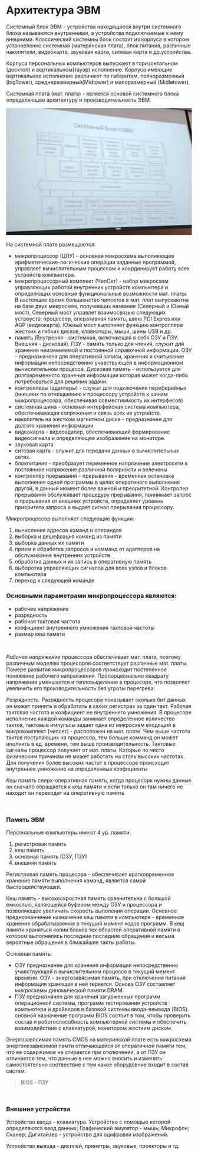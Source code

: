 # Архитектура ЭВМ

Системный блок ЭВМ - устройства находящиеся внутри системного блока называются внутренними, а устройства подключаемые к нему внешними. Классический системны боок состоит из корпуса в котором установленно системная (материнская плата), блок питания, различные накопители, видеокарта, звуковая карта, ситевая карта и др.устройства. 

Корпуса персональных компьютеров выпускают в горизонтальном (десктоп) и вертикальном(тауэр) исполнение.  Корпуса имеющие вертикальное исполнение различают по габаритам, полноразменный (bigTower), среднеразмерный(Midtower) и малоразмерный (Midletower).

Системная плата (мат. плата) - является основой системного блока определяющее архитектуру и производительность ЭВМ. 

<img src="img/5.png">

На системной плате размещаются:
+ микропроцессор (ЦПУ) - основная микросхема выполняющее арифметические-логические операции заданные программой, управляет вычислительным процессом и координирует работу всех устройств компьютера. 
+ микропроцессорный комплект (ЧипСет) - набор микросхем управляющих работой внутренних устройств компьютера и определющих основные функциональные возможности мат. платы. В настоящее время большенство чипсетов в мат. плат выпускаютна на базе двух микросхем, получивших название (Северный и Юэный мост), Северный мост управлет взаимосвязью следующих устроуств: процессор, оперативная память, шина PCI Expres или AGP (видеокарта). Южный мост выполняет функцию контроллера жестких и гибких дисков, клавиатцры, мыши, шины USB и др. 
+ память (Внутреняя - системная, включающяя в себя ОЗУ и ПЗУ. Внешняя - дисковая). ПЗУ - память только для чтения, служит для хранения неизменяемой и постоянной справочной информации. ОЗУ - предназначена для оперативной записи, хранения и считывание информации непосредственно учавствующей в информационном вычислительном процессе. Дисковая память - используется для долговременного хранения информации которая может когда-либо потребоваться для решения задачи.
+ контроллеры (адаптеры) - служат для подключения переферийных (внешних по отнощшению к процессору устройств к шинам микропроцессора, обеспечивая совместиммость их интерфесов)
+ системная шина - основная интерфейсная система компьютера, обеспечивающая сопряжения и связь всех их устройств.
+ накопитель на жестком магнитном диске - предназначен для долгого хранения информации.
+ видеокарта - видеоадапер, обеспечивающий формирование видеосигнала и определяющее изображение на мониторе.
+ звуковая карта
+ ситевая карта - служит для передачи данных в вычислительных сетях. 
+ блокпитания - преобразует переменное напряжение электросети в постоянное напряжение различной полярности и велечены 
+ контроллер прерываний - прерывания - временная остановка выполнения одной программы в целях оператиного выполнения другой, в данный момент более важной и преоритетной. Контролер прерываний обслуживает процедуру прерывания, принимает запрос о прерывания от внешних устройств, определяет уровень приоритета запроса и выдает сигнал прерывания процессору. 

Микропроцессор выполняет следующие функции:

1. вычисления адресов команд и операндов
2. выборка и дешефрация команд из памяти
3. выборка данных их памяти
4. прием и обработка запросов и комманд от адаптеров на обслуживание внутренних устройств
5. обработка данных и их запись в оперативную память
6. выборотка управляющих сигналов для всех узлов и блоков компьютера 
7. переход к следующей команде

### Основными параметрами микропроцессора являются:
+ рабочее напряжение
+ разрядность 
+ рабочая тактовая частота
+ коэфициент внутреннего умножения тактовой частоты
+ размер кеш памяти

<br>

*Рабочее напряжение* процессора обеспечивает мат. плата, поэтому различным моделям процесоров соответствует различные мат. платы. Помере развития микропроцессоров происходит постепенное поняжение рабочего напраяжения. Пропорцеонально квадрату напряжения уменшается и тепловыделение в процесоре, что позволяет увеличить его производительность без угрозы перегрева. 

*Разрядность*. Разрядность процесора показывает сколько бит данных он может принять и обработать в своих регистрах за один такт.
Рабочая тактовая частота и коэфициент ее внутреннего умножения. В процесоре исполнение каждой команды занимает определенное количество тактов, тактовые импульсы задает одна из микросхем входящий в микрокомплект (чипсет) - расположен на мат. плате. Чем выше частота тактов поступающих на процессор, тем больше комманд он может иполнить в ед. времени, тем выше производительность. Тактовые сигналы процессор получает от мат. платы. Которые по чисто физическим причинам не может работать на столь высоких частотах.
Для получения более высоких частот в процессоре происходит внутреннее умножение на определенные коэфициенты

*Кеш память* сверх-оперативная память, когда процесорк нужны данные он сначало обращяется к кеш памяти и если только он там ничего не находит он переходит на оперативную память

<br>

### Память ЭВМ

Персональные компьютеры имеют 4 ур. памяти. 
1. регистровая память 
2. кеш память 
3. основная память (ОЗУ, ПЗУ)
4. внешняя память

Регистровая память процесора - обеспечивает кратковременное хранение памяти выполнения команд, является самой быстродействующей. 

Кеш память - высокоскростная память сравнительна с большой емкостью, являющейся буфером между ОЗУ и процессора и позволяющее увеличить скорость выполения операции. Основное преднознанчение назначение кеш памяти в компьютере - временное хранение обрабатываемое в текуший момент кодов программ. В кеш памяти храняться копии блоков тех областей оперативной памяти в котором выполнялись последние последние обращения и весьма вероятные обращения в ближайшие такты работы. 

Основная память: 
+ ОЗУ предназначен для хранения информации непосредственно учавствующей в вычислительном процессе в текущий мемент времени. ОЗУ - энергозавясимая память, при отключения питания информация хранящая в ней теряется. Основа ОЗУ составляет микросхемы диномической памяти DRAM.
+ ПЗУ предназначен для хранения загурженных программ операционной системы, программ тестирования устройств компьютера и драйверов в базовой системы ввода-ввывода (BIOS). сновной назначение программ BIOS состоит в том, чтобы проверить состав и роботоспособность компьютерной системы и обеспечить взаимодействие с клавиатурой, монитором жестким диском. 

Энергозавясимая память CMOS на материнской плате есть микросхема энергонезависимой памти отличающейся от оператичной памяти  тем, что ее содержимое не стирается при отключении, а от ПЗУ он отличается тем, что данные в нее можно вносить и изменять самостоятельно соотвествие с тем какое оборудовние входит в состав систем. 

> BIOS - ПЗУ 

<br>

### Внешние устройства 

Устройство ввода - клавиатура. Устройство с помощью которой определяются ввод данных; 
Графический эмулятор - мышь; 
Микрофон; Сканер; Дигитайзер - устройство для оцифровки изображений. 

Устройство вывода - дисплей, принетры, звуковые, проекторы и тд. 






 






